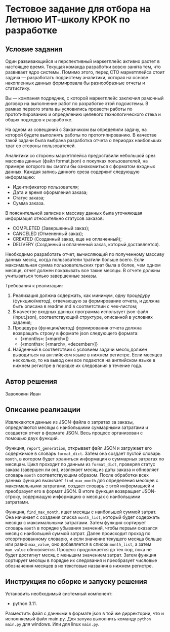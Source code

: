 # Тестовое задание для отбора на Летнюю ИТ-школу КРОК по разработке

## Условие задания
Один развивающийся и перспективный маркетплейс активно растет в настоящее время. Текущая команда разработки вовсю занята тем, что развивает ядро системы. Помимо этого, перед CTO маркетплейса стоит задача — разработать подсистему аналитики, которая на основе накопленных данных формировала бы разнообразные отчеты и статистику.

Вы — компания подрядчик, с которой маркетплейс заключил рамочный договор на выполнение работ по разработке этой подсистемы. В рамках первого этапа вы условились провести работы по прототипированию и определению целевого технологического стека и общих подходов к разработке.

На одном из совещаний с Заказчиком вы определили задачу, на которой будете выполнять работы по прототипированию. В качестве такой задачи была выбрана разработка отчета о периодах наибольших трат со стороны пользователей.

Аналитики со стороны маркетплейса предоставили небольшой срез массива данных (файл format.json) о покупках пользователей, на примере которого вы смогли бы ознакомиться с форматом входных данных. Каждая запись данного среза содержит следующую информацию:
- Идентификатор пользователя;
- Дата и время оформления заказа;
- Статус заказа;
- Сумма заказа.

В пояснительной записке к массиву данных была уточняющая информация относительно статусов заказов:
- COMPLETED (Завершенный заказ);
- CANCELED (Отмененный заказ);
- CREATED (Созданный заказ, еще не оплаченный);
- DELIVERY (Созданный и оплаченный заказ, который доставляется).

Необходимо разработать отчет, вычисляющий по полученному массиву данных месяц, когда пользователи тратили больше всего. Если максимальная сумма пользовательских трат была в более, чем одном месяце, отчет должен показывать все такие месяцы. В отчете должны учитываться только завершенные заказы.

Требования к реализации:
1. Реализация должна содержать, как минимум, одну процедуру (функцию/метод), отвечающую за формирование отчета, и должна быть описана в readme.md в соответствии с чек-листом;
2. В качестве входных данных программа использует json-файл (input.json), соответствующий структуре, описанной в условиях задания;
3. Процедура (функция/метод) формирования отчета должна возвращать строку в формате json следующего формата:
   - {«months»: [«march»]} 
   - {«months»: [«march», «december»]}
4. Найденный в соответствии с условием задачи месяц должен выводиться на английском языке в нижнем регистре. Если месяцев несколько, то на вывод они все подаются на английском языке в нижнем регистре в порядке их следования в течение года.

## Автор решения
Заволокин Иван
## Описание реализации
Извлекаются данные из JSON-файла о затратах за заказы, определяются месяцы с наибольшими суммарными затратами и создается отчет в формате JSON. Весь процесс организован с помощью двух функций.

Функция, `report_generation`, открывает файл JSON и загружает его содержимое в словарь `format_dict`. Затем она создает пустой словарь `month`, в котором будет храниться информация о суммарных затратах по месяцам. Цикл проходит по данным из `format_dict`, проверяя статус заказа (завершен ли он), извлекает месяц из даты заказа и обновляет словарь `month` соответствующим образом. После обработки всех данных функция вызывает `find_max_month` для определения месяцев с максимальными затратами, создает словарь с этой информацией и преобразует его в формат JSON. В итоге функция возвращает JSON-строку, содержащую информацию о месяцах с наибольшими затратами.

Функция, `find_max_month`, ищет месяцы с наибольшей суммой затрат. Она начинает с создания списка `month_list`, который будет содержать месяцы с максимальными затратами. Затем функция сортирует словарь `month` в порядке убывания значений, чтобы первым оказался месяц с наибольшей суммой затрат. Далее происходит проход по отсортированному словарю, и если значение текущего месяца больше или равно `max_value`, оно добавляется в список `month_list`, а затем `max_value` обновляется. Процесс продолжается до тех пор, пока не будет достигнут месяц с меньшим значением затрат. Затем функция сортирует месяцы в порядке их следования и преобразует числовые обозначения месяцев в их текстовые названия в нижнем регистре.



## Инструкция по сборке и запуску решения
Установить необходимый системный компонент:
   - python 3.11.
   
Разместить файл с данными в формате json в той же дирректории, что и исполняемый файл main.py.
Для запука выполнить команду `python main.py` для windows. Или для linux `main.py`.
